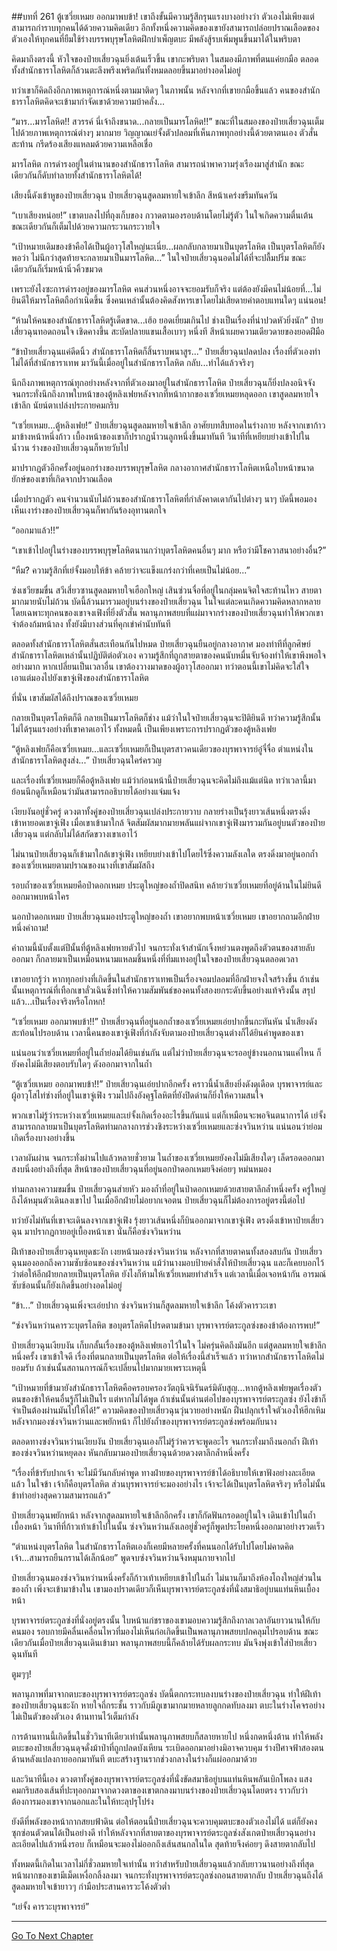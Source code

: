 ##บทที่ 261 ตู้เซวี่ยเหมย ออกมาพบข้า!
เขาถึงขั้นมีความรู้สึกรุนแรงบางอย่างว่า ตัวเองไม่เพียงแต่สามารถกำราบทุกคนได้ด้วยความคิดเดียว อีกทั้งหนึ่งความคิดของเขายังสามารถปล่อยปราณเลือดของตัวเองให้ทุกคนที่ยืมใช้ร่างบรรพบุรุษโลหิตฝึกบำเพ็ญตบะ มีพลังสู้รบเพิ่มพูนขึ้นมาได้ในพริบตา

คิดมาถึงตรงนี้ หัวใจของป๋ายเสี่ยวฉุนยิ่งเต้นเร็วขึ้น เขากะพริบตา ในสมองมีภาพที่ตนแค่ยกมือ ตลอดทั้งสำนักธาราโลหิตก็ล้วนตะลึงพรึงเพริดกันทั้งหมดลอยขึ้นมาอย่างอดไม่อยู่

ทว่าเขาก็คิดถึงอีกภาพเหตุการณ์หนึ่งตามมาติดๆ ในภาพนั้น หลังจากที่เขายกมือขึ้นแล้ว คนของสำนักธาราโลหิตคิดจะเข้ามากำจัดเขาด้วยความบ้าคลั่ง...

“มาร...มารโลหิต!! สวรรค์ นี่เจ้าถึงขนาด...กลายเป็นมารโลหิต!!” ขณะที่ในสมองของป๋ายเสี่ยวฉุนเต็มไปด้วยภาพเหตุการณ์ต่างๆ มากมาย วิญญาณเย่จั้งตัวปลอมที่เห็นภาพทุกอย่างนี้ด้วยตาตนเอง ตัวสั่นสะท้าน กรีดร้องเสียงแหลมด้วยความเหลือเชื่อ

มารโลหิต การดำรงอยู่ในตำนานของสำนักธาราโลหิต สามารถนำพาความรุ่งเรืองมาสู่สำนัก ขณะเดียวกันก็ดับทำลายทั้งสำนักธาราโลหิตได้!

เสียงนี้ดังเข้าหูของป๋ายเสี่ยวฉุน ป๋ายเสี่ยวฉุนสูดลมหายใจเข้าลึก สีหน้าเคร่งขรึมทันควัน

“เบาเสียงหน่อย!” เขาตบลงไปที่ถุงเก็บของ กวาดตามองรอบด้านโดยไม่รู้ตัว ในใจเกิดความตื่นเต้น ขณะเดียวกันก็เต็มไปด้วยความกระวนกระวายใจ

“เป้าหมายเดิมของข้าคือได้เป็นผู้อาวุโสใหญ่นะเนี่ย...ผลกลับกลายมาเป็นบุตรโลหิต เป็นบุตรโลหิตก็ยังพอว่า ไม่นึกว่าสุดท้ายจะกลายมาเป็นมารโลหิต...” ในใจป๋ายเสี่ยวฉุนอดไม่ได้ที่จะปลื้มปริ่ม ขณะเดียวกันก็เริ่มหน้านิ่วคิ้วขมวด

เพราะยังไงซะการดำรงอยู่ของมารโลหิต คนส่วนหนึ่งอาจจะยอมรับก็จริง แต่ต้องยังมีคนไม่น้อยที่...ไม่ยินดีให้มารโลหิตถือกำเนิดขึ้น ซึ่งคนเหล่านั้นต้องคิดสังหารเขาโดยไม่เสียดายค่าตอบแทนใดๆ แน่นอน!

“ห้ามให้คนของสำนักธาราโลหิตรู้เด็ดขาด...เฮ้อ ยอดเยี่ยมเกินไป ช่างเป็นเรื่องที่น่าปวดหัวยิ่งนัก” ป๋ายเสี่ยวฉุนทอดถอนใจ เชิดคางขึ้น สะบัดปลายแขนเสื้อเบาๆ หนึ่งที สีหน้าเผยความเดียวดายของยอดฝีมือ

“ข้าป๋ายเสี่ยวฉุนแค่ดีดนิ้ว สำนักธาราโลหิตก็สิ้นราบพนาสูร...” ป๋ายเสี่ยวฉุนปลดปลง เรื่องที่ตัวเองทำไม่ได้ที่สำนักธาราเทพ มาวันนี้เมื่ออยู่ในสำนักธาราโลหิต กลับ...ทำได้แล้วจริงๆ

นึกถึงภาพเหตุการณ์ทุกอย่างหลังจากที่ตัวเองมาอยู่ในสำนักธาราโลหิต ป๋ายเสี่ยวฉุนก็ยิ่งปลงอนิจจัง จนกระทั่งนึกถึงภาพใบหน้าของตู้หลิงเฟยหลังจากที่หน้ากากของเซวี่ยเหมยหลุดออก เขาสูดลมหายใจเข้าลึก นัยน์ตาเปล่งประกายคมกริบ

“เซวี่ยเหมย...ตู้หลิงเฟย!” ป๋ายเสี่ยวฉุนสูดลมหายใจเข้าลึก อาศัยบทสืบทอดในร่างกาย หลังจากเขาก้าวมาข้างหน้าหนึ่งก้าว เบื้องหน้าของเขาก็ปรากฏน้ำวนลูกหนึ่งขึ้นมาทันที วินาทีที่เหยียบย่างเข้าไปในน้ำวน ร่างของป๋ายเสี่ยวฉุนก็หายวับไป

มาปรากฏตัวอีกครั้งอยู่นอกร่างของบรรพบุรุษโลหิต กลางอากาศสำนักธาราโลหิตเหนือใบหน้าขนาดยักษ์ของเขาที่เกิดจากปราณเลือด

เมื่อปรากฏตัว คนจำนวนนับไม่ถ้วนของสำนักธาราโลหิตที่กำลังคาดเดากันไปต่างๆ นาๆ บัดนี้พอมองเห็นเงาร่างของป๋ายเสี่ยวฉุนก็พากันร้องอุทานตกใจ

“ออกมาแล้ว!!”

“เขาเข้าไปอยู่ในร่างของบรรพบุรุษโลหิตนานกว่าบุตรโลหิตคนอื่นๆ มาก หรือว่ามีโชควาสนาอย่างอื่น?”

“หืม? ความรู้สึกที่เย่จั้งมอบให้ข้า คล้ายว่าจะแข็งแกร่งกว่าที่เคยเป็นไม่น้อย...”

ซ่งเชวียขมขื่น สวีเสี่ยวซานสูดลมหายใจเฮือกใหญ่ เสินซ่วนจื่อที่อยู่ในกลุ่มคนจิตใจสะท้านไหว สายตามากมายนับไม่ถ้วน บัดนี้ล้วนมารวมอยู่บนร่างของป๋ายเสี่ยวฉุน ในใจแต่ละคนเกิดความคิดหลากหลาย โดยเฉพาะทุกคนของเขาจงเฟิงที่ยิ่งตัวสั่น พลานุภาพสยบที่แผ่มาจากร่างของป๋ายเสี่ยวฉุนทำให้พวกเขาจำต้องก้มหน้าลง ทั้งยังมีบางส่วนที่คุกเข่าคำนับทันที

ตลอดทั้งสำนักธาราโลหิตสั่นสะเทือนกันไปหมด ป๋ายเสี่ยวฉุนยืนอยู่กลางอากาศ มองท่าทีที่ลูกศิษย์สำนักธาราโลหิตเหล่านั้นปฏิบัติต่อตัวเอง ความรู้สึกที่ถูกสายตาของคนนับหมื่นจับจ้องทำให้เขาพึงพอใจอย่างมาก หากเปลี่ยนเป็นเวลาอื่น เขาต้องวางมาดของผู้อาวุโสออกมา ทว่าตอนนี้เขาไม่คิดจะใส่ใจ เอาแต่มองไปยังเขาจู่เฟิงของสำนักธาราโลหิต

ที่นั่น เขาสัมผัสได้ถึงปราณของเซวี่ยเหมย

กลายเป็นบุตรโลหิตก็ดี กลายเป็นมารโลหิตก็ช่าง แม้ว่าในใจป๋ายเสี่ยวฉุนจะปิติยินดี ทว่าความรู้สึกนั้นไม่ได้รุนแรงอย่างที่เขาคาดเอาไว้ ทั้งหมดนี้ เป็นเพียงเพราะการปรากฏตัวของตู้หลิงเฟย

“ตู้หลิงเฟยก็คือเซวี่ยเหมย...และเซวี่ยเหมยก็เป็นบุตรสาวคนเดียวของบุรพาจารย์อู๋จี๋จื่อ ตำแหน่งในสำนักธาราโลหิตสูงส่ง...” ป๋ายเสี่ยวฉุนใคร่ครวญ

และเรื่องที่เซวี่ยเหมยก็คือตู้หลิงเฟย แม้ว่าก่อนหน้านี้ป๋ายเสี่ยวฉุนจะคิดไม่ถึงแม้แต่นิด ทว่าเวลานี้มาย้อนนึกดูก็เหมือนว่ามันสามารถอธิบายได้อย่างแจ่มแจ้ง

เงียบงันอยู่ชั่วครู่ ดวงตาทั้งคู่ของป๋ายเสี่ยวฉุนเปล่งประกายวาบ กลายร่างเป็นรุ้งยาวเส้นหนึ่งตรงดิ่งเข้าหายอดเขาจู่เฟิง เมื่อเขาเข้ามาใกล้ จิตสัมผัสมากมายพลันแผ่จากเขาจู่เฟิงมารวมกันอยู่บนตัวของป๋ายเสี่ยวฉุน แต่กลับไม่ได้สกัดขวางเขาเอาไว้

ไม่นานป๋ายเสี่ยวฉุนก็เข้ามาใกล้เขาจู่เฟิง เหยียบย่างเข้าไปโดยไร้ซึ่งความลังเลใด ตรงดิ่งมาอยู่นอกถ้ำของเซวี่ยเหมยตามปราณของนางที่เขาสัมผัสถึง

รอบถ้ำของเซวี่ยเหมยคือป่าดอกเหมย ประตูใหญ่ของถ้ำปิดสนิท คล้ายว่าเซวี่ยเหมยที่อยู่ด้านในไม่ยินดีออกมาพบหน้าใคร

นอกป่าดอกเหมย ป๋ายเสี่ยวฉุนมองประตูใหญ่ของถ้ำ เขาอยากพบหน้าเซวี่ยเหมย เขาอยากถามอีกฝ่ายหนึ่งคำถาม!

คำถามนี้นับตั้งแต่ปีนั้นที่ตู้หลิงเฟยหายตัวไป จนกระทั่งเจ้าสำนักเจิ้งหย่วนตงพูดถึงตัวตนของสายลับออกมา ก็กลายมาเป็นเหมือนหนามแหลมชิ้นหนึ่งที่ทิ่มแทงอยู่ในใจของป๋ายเสี่ยวฉุนตลอดเวลา

เขาอยากรู้ว่า หากทุกอย่างที่เกิดขึ้นในสำนักธาราเทพเป็นเรื่องจอมปลอมที่อีกฝ่ายจงใจสร้างขึ้น ถ้าเช่นนั้นเหตุการณ์ที่เทือกเขาลั่วเฉินซึ่งทำให้ความสัมพันธ์ของคนทั้งสองยกระดับขึ้นอย่างแท้จริงนั้น สรุปแล้ว...เป็นเรื่องจริงหรือโกหก!

“เซวี่ยเหมย ออกมาพบข้า!!” ป๋ายเสี่ยวฉุนที่อยู่นอกถ้ำของเซวี่ยเหมยเอ่ยปากขึ้นกะทันหัน น้ำเสียงดังสะท้อนไปรอบด้าน เวลานี้คนของเขาจู่เฟิงที่กำลังจับตามองป๋ายเสี่ยวฉุนต่างก็ได้ยินคำพูดของเขา

แน่นอนว่าเซวี่ยเหมยที่อยู่ในถ้ำย่อมได้ยินเช่นกัน แต่ไม่ว่าป๋ายเสี่ยวฉุนจะรออยู่ข้างนอกนานแค่ไหน ก็ยังคงไม่มีเสียงตอบรับใดๆ ดังออกมาจากในถ้ำ

“ตู้เซวี่ยเหมย ออกมาพบข้า!!” ป๋ายเสี่ยวฉุนเอ่ยปากอีกครั้ง คราวนี้น้ำเสียงยิ่งดังดุเดือด บุรพาจารย์และผู้อาวุโสไท่ซ่างที่อยู่ในเขาจู่เฟิง รวมไปถึงอังคุฐโลหิตที่ยังปิดด่านก็ยิ่งให้ความสนใจ

พวกเขาไม่รู้ว่าระหว่างเซวี่ยเหมยและเย่จั้งเกิดเรื่องอะไรขึ้นกันแน่ แต่ก็เหมือนจะพอจินตนาการได้ เย่จั้งสามารถกลายมาเป็นบุตรโลหิตท่ามกลางการช่วงชิงระหว่างเซวี่ยเหมยและซ่งจวินหว่าน แน่นอนว่าย่อมเกิดเรื่องบางอย่างขึ้น

เวลาผันผ่าน จนกระทั่งผ่านไปแล้วหลายชั่วยาม ในถ้ำของเซวี่ยเหมยยังคงไม่มีเสียงใดๆ เล็ดรอดออกมา สงบนิ่งอย่างถึงที่สุด สีหน้าของป๋ายเสี่ยวฉุนที่อยู่นอกป่าดอกเหมยจึงค่อยๆ หม่นหมอง

ท่ามกลางความขมขื่น ป๋ายเสี่ยวฉุนส่ายหัว มองถ้ำที่อยู่ในป่าดอกเหมยด้วยสายตาลึกล้ำหนึ่งครั้ง ครู่ใหญ่ถึงได้หมุนตัวเดินลงเขาไป ในเมื่ออีกฝ่ายไม่อยากเจอตน ป๋ายเสี่ยวฉุนก็ไม่ต้องการอยู่ตรงนี้ต่อไป

ทว่ายังไม่ทันที่เขาจะเดินลงจากเขาจู่เฟิง รุ้งยาวเส้นหนึ่งก็บินออกมาจากเขาจู่เฟิง ตรงดิ่งเข้าหาป๋ายเสี่ยวฉุน มาปรากฏกายอยู่เบื้องหน้าเขา นั่นก็คือซ่งจวินหว่าน

ฝีเท้าของป๋ายเสี่ยวฉุนหยุดชะงัก เงยหน้ามองซ่งจวินหว่าน หลังจากที่สายตาคนทั้งสองสบกัน ป๋ายเสี่ยวฉุนมองออกถึงความซับซ้อนของซ่งจวินหว่าน แม้ว่านางมอบป้ายคำสั่งให้ป๋ายเสี่ยวฉุน และก็เคยบอกไว้ว่าต่อให้อีกฝ่ายกลายเป็นบุตรโลหิต ยังไงก็ห้ามให้เซวี่ยเหมยทำสำเร็จ แต่เวลานี้เมื่อเจอหน้ากัน อารมณ์ซับซ้อนนั้นก็ยังเกิดขึ้นอย่างอดไม่อยู่

“ข้า...” ป๋ายเสี่ยวฉุนเพิ่งจะเอ่ยปาก ซ่งจวินหว่านก็สูดลมหายใจเข้าลึก โค้งตัวคารวะเขา

“ซ่งจวินหว่านคารวะบุตรโลหิต ขอบุตรโลหิตโปรดตามข้ามา บุรพาจารย์ตระกูลซ่งของข้าต้องการพบ!”

ป๋ายเสี่ยวฉุนเงียบงัน เก็บกลั้นเรื่องของตู้หลิงเฟยเอาไว้ในใจ ไม่ครุ่นคิดถึงมันอีก แต่สูดลมหายใจเข้าลึกหนึ่งครั้ง เขาเข้าใจดี เรื่องที่ตนกลายเป็นบุตรโลหิต ต่อให้เรื่องนี้สำเร็จแล้ว ทว่าหากสำนักธาราโลหิตไม่ยอมรับ ถ้าเช่นนั้นสถานการณ์ก็จะเปลี่ยนไปมากมายเพราะเหตุนี้

“เป้าหมายที่ข้ามายังสำนักธาราโลหิตคือครอบครองวัตถุนิจนิรันดร์มิดับสูญ...หากตู้หลิงเฟยพูดเรื่องตัวตนของข้าให้คนอื่นรู้ก็ไม่เป็นไร แต่หากไม่ได้พูด ถ้าเช่นนั้นด่านต่อไปของบุรพาจารย์ตระกูลซ่ง ยังไงข้าก็จำเป็นต้องผ่านมันไปให้ได้!” ความคิดของป๋ายเสี่ยวฉุนวุ่นวายอย่างหนัก ฝืนปลุกเร้าใจตัวเองให้ฮึกเหิม หลังจากมองซ่งจวินหว่านและพยักหน้า ก็ไปยังถ้ำของบุรพาจารย์ตระกูลซ่งพร้อมกับนาง

ตลอดทางซ่งจวินหว่านเงียบงัน ป๋ายเสี่ยวฉุนเองก็ไม่รู้ว่าควรจะพูดอะไร จนกระทั่งมาถึงนอกถ้ำ ฝีเท้าของซ่งจวินหว่านหยุดลง หันกลับมามองป๋ายเสี่ยวฉุนด้วยดวงตาลึกล้ำหนึ่งครั้ง

“เรื่องที่ข้ารับปากเจ้า จะไม่มีวันกลับคำพูด ทางฝ่ายของบุรพาจารย์ข้าได้อธิบายให้เขาฟังอย่างละเอียดแล้ว ในใจข้า เจ้าก็คือบุตรโลหิต ส่วนบุรพาจารย์จะมองอย่างไร เจ้าจะได้เป็นบุตรโลหิตจริงๆ หรือไม่นั้น ข้าทำอย่างสุดความสามารถแล้ว”

ป๋ายเสี่ยวฉุนพยักหน้า หลังจากสูดลมหายใจเข้าลึกอีกครั้ง เขาก็กัดฟันกรอดอยู่ในใจ เดินเข้าไปในถ้ำเบื้องหน้า วินาทีที่ก้าวเท้าเข้าไปในนั้น ซ่งจวินหว่านลังเลอยู่ชั่วครู่ก็พูดประโยคหนึ่งออกมาอย่างรวดเร็ว

“ตำแหน่งบุตรโลหิต ในสำนักธาราโลหิตเองก็เคยมีหลายครั้งที่คนนอกได้รับไปโดยไม่คาดคิด เจ้า...สามารถยืนกรานได้เล็กน้อย” พูดจบซ่งจวินหว่านจึงหมุนกายจากไป

ป๋ายเสี่ยวฉุนมองซ่งจวินหว่านหนึ่งครั้งก็ก้าวเท้าเหยียบเข้าไปในถ้ำ ไม่นานก็มาถึงห้องโถงใหญ่ส่วนในของถ้ำ เพิ่งจะเข้ามาข้างใน เขามองปราดเดียวก็เห็นบุรพาจารย์ตระกูลซ่งที่นั่งสมาธิอยู่บนแท่นหินเบื้องหน้า

บุรพาจารย์ตระกูลซ่งที่นั่งอยู่ตรงนั้น ใบหน้าแก่ชราของเขามอบความรู้สึกถึงกาลเวลาอันยาวนานให้กับคนมอง รอบกายมีคลื่นเคลื่อนไหวที่มองไม่เห็นก่อเกิดขึ้นเป็นพลานุภาพสยบปกคลุมไปรอบด้าน ขณะเดียวกันเมื่อป๋ายเสี่ยวฉุนเดินเข้ามา พลานุภาพสยบนี้ก็คล้ายได้รับผลกระทบ มันจึงพุ่งเข้าใส่ป๋ายเสี่ยวฉุนทันที

ตูมๆๆ!

พลานุภาพที่มาจากตบะของบุรพาจารย์ตระกูลซ่ง บัดนี้ตกกระทบลงบนร่างของป๋ายเสี่ยวฉุน ทำให้ฝีเท้าของป๋ายเสี่ยวฉุนชะงัก หายใจถี่กระชั้น ราวกับมีภูเขามากมายหลายลูกกดทับลงมา ตบะในร่างโคจรอย่างไม่เป็นตัวของตัวเอง ต้านทานไว้เต็มกำลัง

การต้านทานนี้เกิดขึ้นในชั่ววินาทีเดียวเท่านั้นพลานุภาพสยบก็สลายหายไป หนึ่งกดหนึ่งต้าน ทำให้พลังตบะของป๋ายเสี่ยวฉุนดุจดั่งม้าป่าที่ถูกปลดบังเหียน ระเบิดออกมาอย่างมิอาจควบคุม ร่างปีศาจฟ้าสองตนด้านหลังแปลงกายออกมาทันที ตบะสร้างฐานรากช่วงกลางในร่างก็แผ่ออกมาด้วย

และวินาทีนี้เอง ดวงตาทั้งคู่ของบุรพาจารย์ตระกูลซ่งที่นั่งขัดสมาธิอยู่บนแท่นหินพลันเบิกโพลง แสงคมกริบสองเส้นที่ปะทุออกมาจากดวงตาของเขาตกลงมาบนร่างของป๋ายเสี่ยวฉุนโดยตรง ราวกับว่าต้องการมองเขาจากนอกและในให้ทะลุปรุโปร่ง

ยังดีที่พลังของหน้ากากสยบฟ้าดิน ต่อให้ตอนนี้ป๋ายเสี่ยวฉุนจะควบคุมตบะของตัวเองไม่ได้ แต่ก็ยังคงซุกซ่อนตัวตนได้เป็นอย่างดี ทำให้หลังจากที่สายตาของบุรพาจารย์ตระกูลซ่งสังเกตป๋ายเสี่ยวฉุนอย่างละเอียดไปแล้วหนึ่งรอบ ก็เหมือนจะมองไม่ออกถึงเส้นสนกลในใด สุดท้ายจึงค่อยๆ ดึงสายตากลับไป

ทั้งหมดนี้เกิดในเวลาไม่กี่ชั่วลมหายใจเท่านั้น ทว่าสำหรับป๋ายเสี่ยวฉุนแล้วกลับยาวนานอย่างถึงที่สุด หน้าผากของเขามีเม็ดเหงื่อกลิ้งลงมา จนกระทั่งบุรพาจารย์ตระกูลซ่งถอนสายตากลับ ป๋ายเสี่ยวฉุนถึงได้สูดลมหายใจเข้ายาวๆ กำมือประสานคารวะโค้งตัวต่ำ

“เย่จั้ง คารวะบุรพาจารย์”

------


[Go To Next Chapter]( ./79.md)